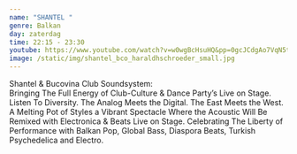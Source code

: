 ```yaml
---
name: "SHANTEL "
genre: Balkan
day: zaterdag
time: 22:15 - 23:30
youtube: https://www.youtube.com/watch?v=w0wgBcHsuHQ&pp=0gcJCdgAo7VqN5tD
image: /static/img/shantel_bco_haraldhschroeder_small.jpg
---
```

Shantel & Bucovina Club Soundsystem:\
Bringing The Full Energy of Club-Culture & Dance Party’s Live on Stage. Listen To 
Diversity. The Analog Meets the Digital. The East Meets the West. A Melting Pot of
Styles a Vibrant Spectacle Where the Acoustic Will Be Remixed with Electronica &
Beats Live on Stage. Celebrating The Liberty of Performance with Balkan Pop,
Global Bass, Diaspora Beats, Turkish Psychedelica and Electro.